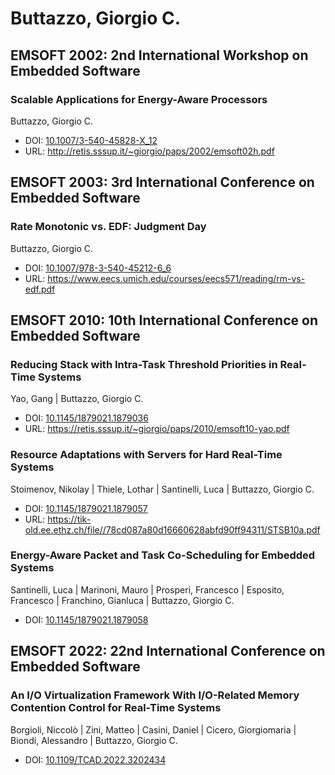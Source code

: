 # Buttazzo, Giorgio C.

## EMSOFT 2002: 2nd International Workshop on Embedded Software

### Scalable Applications for Energy-Aware Processors
Buttazzo, Giorgio C.
* DOI: [10.1007/3-540-45828-X_12](https://doi.org/10.1007/3-540-45828-X_12)
* URL: <http://retis.sssup.it/~giorgio/paps/2002/emsoft02h.pdf>

## EMSOFT 2003: 3rd International Conference on Embedded Software

### Rate Monotonic vs. EDF: Judgment Day
Buttazzo, Giorgio C.
* DOI: [10.1007/978-3-540-45212-6_6](https://doi.org/10.1007/978-3-540-45212-6_6)
* URL: <https://www.eecs.umich.edu/courses/eecs571/reading/rm-vs-edf.pdf>

## EMSOFT 2010: 10th International Conference on Embedded Software

### Reducing Stack with Intra-Task Threshold Priorities in Real-Time Systems
Yao, Gang | Buttazzo, Giorgio C.
* DOI: [10.1145/1879021.1879036](https://doi.org/10.1145/1879021.1879036)
* URL: <https://retis.sssup.it/~giorgio/paps/2010/emsoft10-yao.pdf>

### Resource Adaptations with Servers for Hard Real-Time Systems
Stoimenov, Nikolay | Thiele, Lothar | Santinelli, Luca | Buttazzo, Giorgio C.
* DOI: [10.1145/1879021.1879057](https://doi.org/10.1145/1879021.1879057)
* URL: <https://tik-old.ee.ethz.ch/file//78cd087a80d16660628abfd90ff94311/STSB10a.pdf>

### Energy-Aware Packet and Task Co-Scheduling for Embedded Systems
Santinelli, Luca | Marinoni, Mauro | Prosperi, Francesco | Esposito, Francesco | Franchino, Gianluca | Buttazzo, Giorgio C.
* DOI: [10.1145/1879021.1879058](https://doi.org/10.1145/1879021.1879058)

## EMSOFT 2022: 22nd International Conference on Embedded Software

### An I/O Virtualization Framework With I/O-Related Memory Contention Control for Real-Time Systems
Borgioli, Niccolò | Zini, Matteo | Casini, Daniel | Cicero, Giorgiomaria | Biondi, Alessandro | Buttazzo, Giorgio C.
* DOI: [10.1109/TCAD.2022.3202434](https://doi.org/10.1109/TCAD.2022.3202434)

